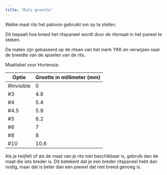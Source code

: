 ```yaml
---
title: "Rits grootte"
---
```


Welke maat rits het patroon gebruikt om op te stellen.

Dit bepaalt hoe breed het ritspaneel wordt door de ritsmaat in het paneel te steken.

De maten zijn gebaseerd op de ritsen van het merk YKK en verwijzen naar de breedte van de spoelen van de rits.

Maattabel voor Hortensia:

| Optie      | Grootte in millimeter (mm) |
| ---------- | -------------------------- |
| #Invisible | 0                          |
| #3         | 4.8                        |
| #4         | 5.4                        |
| #4.5       | 5.9                        |
| #5         | 6.2                        |
| #6         | 7                          |
| #8         | 8                          |
| #10        | 10.6                       |

<Note>

Als je twijfelt of als de maat van je rits niet beschikbaar is, gebruik dan de maat die iets breder is. Dit betekent dat je een breder ritspaneel hebt dan nodig, maar dat is beter dan een paneel dat niet breed genoeg is.

</Note>




